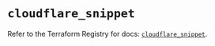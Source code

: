 # `cloudflare_snippet`

Refer to the Terraform Registry for docs: [`cloudflare_snippet`](https://registry.terraform.io/providers/cloudflare/cloudflare/4.52.0/docs/resources/snippet).
